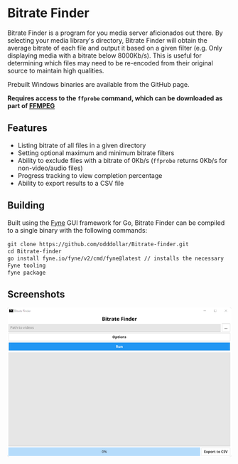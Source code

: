 # Bitrate Finder

Bitrate Finder is a program for you media server aficionados out there. By selecting your media library's directory, Bitrate Finder will obtain the average bitrate of each file and output it based on a given filter (e.g. Only displaying media with a bitrate below 8000Kb/s). This is useful for determining which files may need to be re-encoded from their original source to maintain high qualities.

Prebuilt Windows binaries are available from the GitHub page.

**Requires access to the ``ffprobe`` command, which can be downloaded as part of [FFMPEG](https://ffmpeg.org/)**

## Features

- Listing bitrate of all files in a given directory
- Setting optional maximum and minimum bitrate filters
- Ability to exclude files with a bitrate of 0Kb/s (``ffprobe`` returns 0Kb/s for non-video/audio files)
- Progress tracking to view completion percentage
- Ability to export results to a CSV file

## Building

Built using the [Fyne](https://fyne.io/) GUI framework for Go, Bitrate Finder can be compiled to a single binary with the following commands:

```
git clone https://github.com/odddollar/Bitrate-finder.git
cd Bitrate-finder
go install fyne.io/fyne/v2/cmd/fyne@latest // installs the necessary Fyne tooling
fyne package
```

## Screenshots

![Main window](screenshots/main.png)
